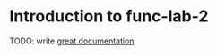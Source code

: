# Introduction to func-lab-2

TODO: write [great documentation](http://jacobian.org/writing/what-to-write/)
